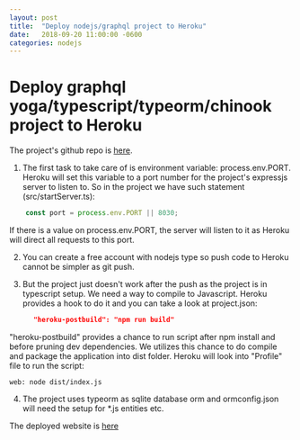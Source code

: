 ```yaml
---
layout: post
title:  "Deploy nodejs/graphql project to Heroku"
date:   2018-09-20 11:00:00 -0600
categories: nodejs
---
```


Deploy graphql yoga/typescript/typeorm/chinook project to Heroku
===================================================================================

The project's github repo is [here](https://github.com/chesteryang/graphql-ts).

1. The first task to take care of is environment variable: process.env.PORT. Heroku will set this variable to a port number for the project's expressjs server to listen to. So in the project we have such statement (src/startServer.ts):
```JavaScript
    const port = process.env.PORT || 8030;
```
If there is a value on process.env.PORT, the server will listen to it as Heroku will direct all requests to this port.

2. You can create a free account with nodejs type so push code to Heroku cannot be simpler as git push. 

3. But the project just doesn't work after the push as the project is in typescript setup. We need a way to compile to Javascript. Heroku provides a hook to do it and you can take a look at project.json:
```json
      "heroku-postbuild": "npm run build"
```
"heroku-postbuild" provides a chance to run script after npm install and before pruning dev dependencies. We utilizes this chance to do compile and package the application into dist folder. Heroku will look into "Profile" file to run the script:
```
web: node dist/index.js
```

4. The project uses typeorm as sqlite database orm and ormconfig.json will need the setup for *.js entities etc.



The deployed website is [here](https://chinook-gql.herokuapp.com/)
